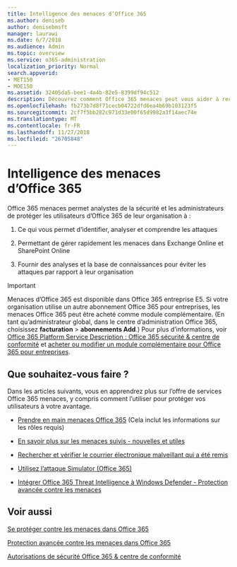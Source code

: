 ```yaml
---
title: Intelligence des menaces d’Office 365
ms.author: deniseb
author: denisebmsft
manager: laurawi
ms.date: 6/7/2018
ms.audience: Admin
ms.topic: overview
ms.service: o365-administration
localization_priority: Normal
search.appverid:
- MET150
- MOE150
ms.assetid: 32405da5-bee1-4a4b-82e5-8399df94c512
description: Découvrez comment Office 365 menaces peut vous aider à rechercher les menaces de votre organisation, répondre à des programmes malveillants, les attaques par hameçonnage et les autres attaques Office 365 a détecté en votre nom et rechercher des indicateurs de menace. Informations sur les menaces sont intégrée à Office 365 E5 comme une offre de système de sécurité et de conformité.
ms.openlocfilehash: fb273b7d8f71cecb04722dfd6ea4b69b103123f5
ms.sourcegitcommit: 2cf7f5bb282c971d33e00f65d9982a3f14aec74e
ms.translationtype: MT
ms.contentlocale: fr-FR
ms.lasthandoff: 11/27/2018
ms.locfileid: "26705848"
---
```

# <a name="office-365-threat-intelligence"></a>Intelligence des menaces d’Office 365

Office 365 menaces permet analystes de la sécurité et les administrateurs de protéger les utilisateurs d’Office 365 de leur organisation à :
  
1. Ce qui vous permet d’identifier, analyser et comprendre les attaques
    
2. Permettant de gérer rapidement les menaces dans Exchange Online et SharePoint Online
    
3. Fournir des analyses et la base de connaissances pour éviter les attaques par rapport à leur organisation
    
> [!IMPORTANT]
> Menaces d’Office 365 est disponible dans Office 365 entreprise E5. Si votre organisation utilise un autre abonnement Office 365 pour entreprises, les menaces Office 365 peut être acheté comme module complémentaire. (En tant qu’administrateur global, dans le centre d’administration Office 365, choisissez **facturation** \> **abonnements Add**.) Pour plus d’informations, voir [Office 365 Platform Service Description : Office 365 sécurité &amp; centre de conformité](https://docs.microsoft.com/office365/servicedescriptions/office-365-platform-service-description/office-365-securitycompliance-center) et [acheter ou modifier un module complémentaire pour Office 365 pour entreprises](https://support.office.com/article/4e7b57d6-b93b-457d-aecd-0ea58bff07a6). 
  
## <a name="what-do-you-want-to-do"></a>Que souhaitez-vous faire ?

Dans les articles suivants, vous en apprendrez plus sur l’offre de services Office 365 menaces, y compris comment l’utiliser pour protéger vos utilisateurs à votre avantage.
  
- [Prendre en main menaces Office 365](get-started-with-ti.md) (Cela inclut les informations sur les rôles requis) 
    
- [En savoir plus sur les menaces suivis - nouvelles et utiles](threat-trackers.md)
    
- [Rechercher et vérifier le courrier électronique malveillant qui a été remis](investigate-malicious-email-that-was-delivered.md)
    
- [Utilisez l’attaque Simulator (Office 365)](attack-simulator.md)
    
- [Intégrer Office 365 Threat Intelligence à Windows Defender - Protection avancée contre les menaces](integrate-office-365-ti-with-wdatp.md)
    
## <a name="related-topics"></a>Voir aussi

[Se protéger contre les menaces dans Office 365](protect-against-threats.md)
  
[Protection avancée contre les menaces dans Office 365](office-365-atp.md)
  
[Autorisations de sécurité Office 365 &amp; centre de conformité](permissions-in-the-security-and-compliance-center.md)
  


